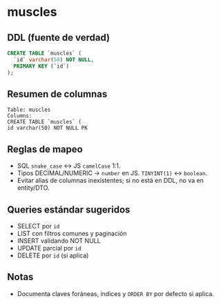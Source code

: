 # muscles

## DDL (fuente de verdad)

```sql
CREATE TABLE `muscles` (
  `id` varchar(50) NOT NULL,
  PRIMARY KEY (`id`)
);
```

## Resumen de columnas

```
Table: muscles
Columns:
CREATE TABLE `muscles` (
id varchar(50) NOT NULL PK
```

## Reglas de mapeo

- SQL `snake_case` ↔ JS `camelCase` 1:1.
- Tipos DECIMAL/NUMERIC → `number` en JS. `TINYINT(1)` ↔ `boolean`.
- Evitar alias de columnas inexistentes; si no está en DDL, no va en entity/DTO.

## Queries estándar sugeridos

- SELECT por `id`
- LIST con filtros comunes y paginación
- INSERT validando NOT NULL
- UPDATE parcial por `id`
- DELETE por `id` (si aplica)

## Notas

- Documenta claves foráneas, índices y `ORDER BY` por defecto si aplica.
